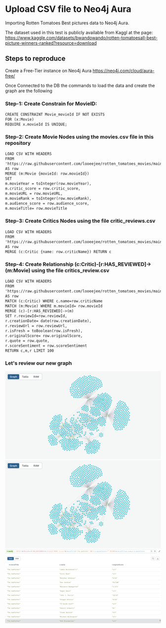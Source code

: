# Upload CSV file to Neo4j Aura

Importing Rotten Tomatoes Best pictures data to Neo4j Aura.

The dataset used in this test is publicly available from Kaggl at the page: https://www.kaggle.com/datasets/bwandowando/rotten-tomatoesall-best-picture-winners-ranked?resource=download


## Steps to reproduce

Create a Free-Tier instance on Neo4j Aura https://neo4j.com/cloud/aura-free/


Once Connected to the DB the commands to load the data and create the graph are the following

### Step-1: Create Constrain for MovieID:

```
CREATE CONSTRAINT Movie_movieId IF NOT EXISTS
FOR (x:Movie)
REQUIRE x.movieId IS UNIQUE;
```

### Step-2: Create Movie Nodes using the movies.csv file in this repository

```
LOAD CSV WITH HEADERS
FROM 'https://raw.githubusercontent.com/looeejee/rotten_tomatoes_movies/main/movies.csv' AS row
MERGE (m:Movie {movieId: row.movieId})
SET
m.movieYear = toInteger(row.movieYear),
m.critic_score = row.critic_score,
m.movieURL = row.movieURL,
m.movieRank = toInteger(row.movieRank),
m.audience_score = row.audience_score,
m.movieTitle= row.movieTitle
```

### Step-3: Create Critics Nodes using the file critic_reviews.csv

```
LOAD CSV WITH HEADERS
FROM 'https://raw.githubusercontent.com/looeejee/rotten_tomatoes_movies/main/critic_reviews.csv' AS row
MERGE (c:Critic {name: row.criticName}) RETURN c
```

### Step-4: Create Relationship (c:Critic)-[r:HAS_REVIEWED]->(m:Movie) using the file critics_review.csv

```
LOAD CSV WITH HEADERS
FROM 'https://raw.githubusercontent.com/looeejee/rotten_tomatoes_movies/main/critic_reviews.csv' AS row
MATCH (c:Critic) WHERE c.name=row.criticName
MATCH (m:Movie) WHERE m.movieId= row.movieId
MERGE (c)-[r:HAS_REVIEWED]->(m)
SET r.reviewId=row.reviewId,
r.creationDate= date(row.creationDate),
r.reviewUrl = row.reviewUrl,
r.isFresh = toBoolean(row.isFresh),
r.originalScore= row.originalScore,
r.quote = row.quote,
r.scoreSentiment = row.scoreSentiment
RETURN c,m,r LIMIT 100
```

### Let's review our new graph
![1]
![2]
![3]

[1]: /img/graph_1.png
[2]: /img/graph_1.png
[3]: /img/table_1.png